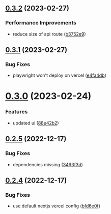 ## [0.3.2](https://github.com/krshkun/accsensible/compare/v0.3.1...v0.3.2) (2023-02-27)


### Performance Improvements

* reduce size of api route ([b3752e9](https://github.com/krshkun/accsensible/commit/b3752e971f3068602d2a9c20ba0367001cf160d0))



## [0.3.1](https://github.com/krshkun/accsensible/compare/v0.3.0...v0.3.1) (2023-02-27)


### Bug Fixes

* playwright won't deploy on vercel ([e4fa4db](https://github.com/krshkun/accsensible/commit/e4fa4db0655da017b60c9c96ae6321fa45e9817f))



# [0.3.0](https://github.com/krshkun/accsensible/compare/v0.2.5...v0.3.0) (2023-02-24)


### Features

* updated ui ([88e42b2](https://github.com/krshkun/accsensible/commit/88e42b2f3d3bf0f1bbe5cc3796908b5426c81c99))



## [0.2.5](https://github.com/krshkun/accsensible/compare/v0.2.4...v0.2.5) (2022-12-17)


### Bug Fixes

* dependencies missing ([3493f3d](https://github.com/krshkun/accsensible/commit/3493f3d652c34b9dcac37893107e492758101388))



## [0.2.4](https://github.com/krshkun/accsensible/compare/v0.2.3...v0.2.4) (2022-12-17)


### Bug Fixes

* use default nextjs vercel config ([bfd6e0f](https://github.com/krshkun/accsensible/commit/bfd6e0fd5d87fe5a1ac0699107881659d6502ec6))




